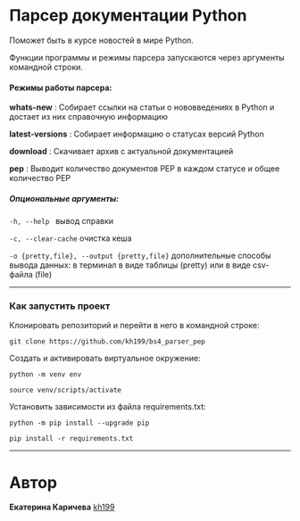 # Парсер документации Python

Поможет быть в курсе новостей в мире Python.

Функции программы и режимы парсера запускаются через аргументы командной строки.

#### Режимы работы парсера:

**whats-new** : Собирает ссылки на статьи о нововведениях в Python и достает из них справочную информацию

**latest-versions** : Собирает информацию о статусах версий Python

**download** : Скачивает архив с актуальной документацией

**pep** : Выводит количество документов PEP в каждом статусе и общее количество PEP

##### Опциональные аргументы:

```-h, --help ``` вывод справки

```-c, --clear-cache``` очистка кеша

```-o {pretty,file}, --output {pretty,file}``` дополнительные способы вывода данных: в терминал в виде таблицы (pretty) или в виде csv-файла (file)


---
### Как запустить проект
Клонировать репозиторий и перейти в него в командной строке:

```
git clone https://github.com/kh199/bs4_parser_pep
```

Cоздать и активировать виртуальное окружение:
```
python -m venv env
```
```
source venv/scripts/activate
```

Установить зависимости из файла requirements.txt:
```
python -m pip install --upgrade pip
```
```
pip install -r requirements.txt
```

---

# Автор
**Екатерина Каричева** [kh199](https://github.com/kh199)
